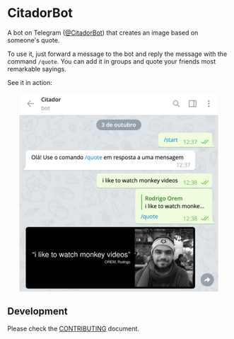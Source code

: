 # CitadorBot

A bot on Telegram ([@CitadorBot](https://t.me/citadorbot)) that creates
an image based on someone's quote.

To use it, just forward a message to the bot and reply the message with
the command `/quote`. You can add it in groups and quote your friends
most remarkable sayings.

See it in action:

<p align="center">
    <img alt="screenshot" src="screenshot.png" width="450">
</p>

## Development

Please check the [CONTRIBUTING](CONTRIBUTING.md) document.


